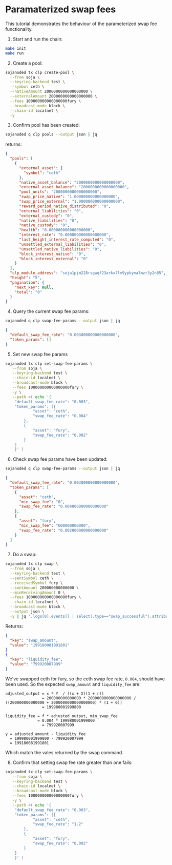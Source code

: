 # Paramaterized swap fees

This tutorial demonstrates the behaviour of the parameterized swap fee functionality.

1. Start and run the chain:

```bash
make init
make run
```

2. Create a pool:

```bash
sojanoded tx clp create-pool \
  --from soja \
  --keyring-backend test \
  --symbol ceth \
  --nativeAmount 2000000000000000000 \
  --externalAmount 2000000000000000000 \
  --fees 100000000000000000fury \
  --broadcast-mode block \
  --chain-id localnet \
  -y
```

3. Confirm pool has been created:

```bash
sojanoded q clp pools --output json | jq
```

returns:

```json
{
  "pools": [
    {
      "external_asset": {
        "symbol": "ceth"
      },
      "native_asset_balance": "2000000000000000000",
      "external_asset_balance": "2000000000000000000",
      "pool_units": "2000000000000000000",
      "swap_price_native": "1.000000000000000000",
      "swap_price_external": "1.000000000000000000",
      "reward_period_native_distributed": "0",
      "external_liabilities": "0",
      "external_custody": "0",
      "native_liabilities": "0",
      "native_custody": "0",
      "health": "0.000000000000000000",
      "interest_rate": "0.000000000000000000",
      "last_height_interest_rate_computed": "0",
      "unsettled_external_liabilities": "0",
      "unsettled_native_liabilities": "0",
      "block_interest_native": "0",
      "block_interest_external": "0"
    }
  ],
  "clp_module_address": "soja1pjm228rsgwqf23arkx7lm9ypkyma7mzr3y2n85",
  "height": "5",
  "pagination": {
    "next_key": null,
    "total": "0"
  }
}
```

4. Query the current swap fee params:

```bash
sojanoded q clp swap-fee-params --output json | jq
```

```json
{
  "default_swap_fee_rate": "0.003000000000000000",
  "token_params": []
}
```

5. Set new swap fee params

```bash
sojanoded tx clp set-swap-fee-params \
   --from soja \
   --keyring-backend test \
   --chain-id localnet \
   --broadcast-mode block \
   --fees 100000000000000000fury \
   -y \
   --path <( echo '{
    "default_swap_fee_rate": "0.003",
    "token_params": [{
            "asset": "ceth",
            "swap_fee_rate": "0.004"
        },
        {
            "asset": "fury",
            "swap_fee_rate": "0.002"
        }
    ]
    }' )
```


6. Check swap fee params have been updated:

```bash
sojanoded q clp swap-fee-params --output json | jq
```

```json
{
  "default_swap_fee_rate": "0.003000000000000000",
  "token_params": [
    {
      "asset": "ceth",
      "min_swap_fee": "0",
      "swap_fee_rate": "0.004000000000000000"
    },
    {
      "asset": "fury",
      "min_swap_fee": "600000000000",
      "swap_fee_rate": "0.002000000000000000"
    }
  ]
}
```

7. Do a swap:

```bash
sojanoded tx clp swap \
  --from soja \
  --keyring-backend test \
  --sentSymbol ceth \
  --receivedSymbol fury \
  --sentAmount 200000000000000 \
  --minReceivingAmount 0 \
  --fees 100000000000000000fury \
  --chain-id localnet \
  --broadcast-mode block \
  --output json \
  -y | jq '.logs[0].events[] | select(.type=="swap_successful").attributes[] | select(.key=="swap_amount" or .key=="liquidity_fee")'
```

Returns:

```json
{
  "key": "swap_amount",
  "value": "199180081991801"
}
{
  "key": "liquidity_fee",
  "value": "799920007999"
}

```

We've swapped ceth for fury, so the ceth swap fee rate, `0.004`, should have been used. So the expected `swap_amount` and `liquidity_fee` are:

```
adjusted_output = x * Y  / ((x + X)(1 + r))
                = 200000000000000 * 2000000000000000000 / ((200000000000000 + 2000000000000000000) * (1 + 0))
                = 199980001999800

liquidity_fee = f * adjusted_output, min_swap_fee
              = 0.004 * 199980001999800
	            = 799920007999

y = adjusted_amount - liquidity_fee
  = 199980001999800 - 799920007999
  = 199180081991801
```

Which match the vales returned by the swap command.

8. Confirm that setting swap fee rate greater than one fails:

```bash
sojanoded tx clp set-swap-fee-params \
   --from soja \
   --keyring-backend test \
   --chain-id localnet \
   --broadcast-mode block \
   --fees 100000000000000000fury \
   -y \
   --path <( echo '{
    "default_swap_fee_rate": "0.003",
    "token_params": [{
            "asset": "ceth",
            "swap_fee_rate": "1.2"
        },
        {
            "asset": "fury",
            "swap_fee_rate": "0.002"
        }
    ]
    }' )
```
